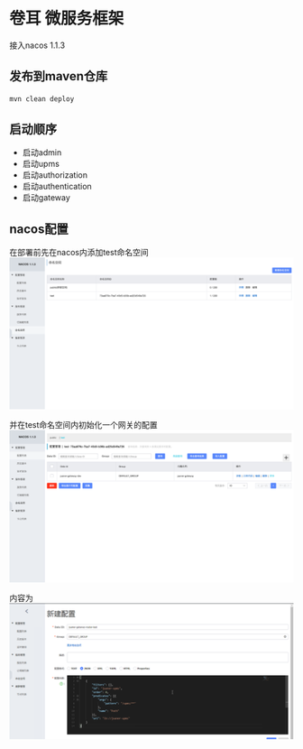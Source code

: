 # 卷耳 微服务框架

接入nacos 1.1.3

## 发布到maven仓库

```cmd
mvn clean deploy
```

## 启动顺序
- 启动admin
- 启动upms
- 启动authorization
- 启动authentication
- 启动gateway



## nacos配置
在部署前先在nacos内添加test命名空间
![截图](/doc/img/create_namespace.png)

并在test命名空间内初始化一个网关的配置
![截图](/doc/img/create_gateway_init_route_config.png)

内容为
![截图](/doc/img/init_route_config.png)
